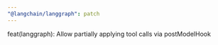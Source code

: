 ```yaml
---
"@langchain/langgraph": patch
---
```


feat(langgraph): Allow partially applying tool calls via postModelHook
